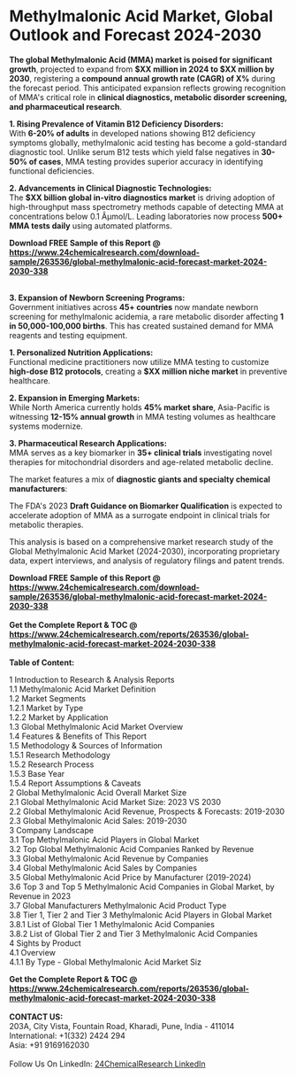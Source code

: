 <h1>Methylmalonic Acid Market, Global Outlook and Forecast 2024-2030</h1><p><strong>The global Methylmalonic Acid (MMA) market is poised for significant growth</strong>, projected to expand from <strong>$XX million in 2024 to $XX million by 2030</strong>, registering a <strong>compound annual growth rate (CAGR) of X%</strong> during the forecast period. This anticipated expansion reflects growing recognition of MMA's critical role in <strong>clinical diagnostics, metabolic disorder screening, and pharmaceutical research</strong>.</p><p><strong>1. Rising Prevalence of Vitamin B12 Deficiency Disorders:</strong><br>
With <strong>6-20% of adults</strong> in developed nations showing B12 deficiency symptoms globally, methylmalonic acid testing has become a gold-standard diagnostic tool. Unlike serum B12 tests which yield false negatives in <strong>30-50% of cases</strong>, MMA testing provides superior accuracy in identifying functional deficiencies.</p><p><strong>2. Advancements in Clinical Diagnostic Technologies:</strong><br>
The <strong>$XX billion global in-vitro diagnostics market</strong> is driving adoption of high-throughput mass spectrometry methods capable of detecting MMA at concentrations below 0.1 Âµmol/L. Leading laboratories now process <strong>500+ MMA tests daily</strong> using automated platforms.</p><div><b>Download FREE Sample of this Report @ 
            <a href="https://www.24chemicalresearch.com/download-sample/263536/global-methylmalonic-acid-forecast-market-2024-2030-338">
            https://www.24chemicalresearch.com/download-sample/263536/global-methylmalonic-acid-forecast-market-2024-2030-338</a></b></div><br><p><strong>3. Expansion of Newborn Screening Programs:</strong><br>
Government initiatives across <strong>45+ countries</strong> now mandate newborn screening for methylmalonic acidemia, a rare metabolic disorder affecting <strong>1 in 50,000-100,000 births</strong>. This has created sustained demand for MMA reagents and testing equipment.</p><p><strong>1. Personalized Nutrition Applications:</strong><br>
Functional medicine practitioners now utilize MMA testing to customize <strong>high-dose B12 protocols</strong>, creating a <strong>$XX million niche market</strong> in preventive healthcare.</p><p><strong>2. Expansion in Emerging Markets:</strong><br>
While North America currently holds <strong>45% market share</strong>, Asia-Pacific is witnessing <strong>12-15% annual growth</strong> in MMA testing volumes as healthcare systems modernize.</p><p><strong>3. Pharmaceutical Research Applications:</strong><br>
MMA serves as a key biomarker in <strong>35+ clinical trials</strong> investigating novel therapies for mitochondrial disorders and age-related metabolic decline.</p><p>The market features a mix of <strong>diagnostic giants and specialty chemical manufacturers</strong>:</p><p>The FDA's 2023 <strong>Draft Guidance on Biomarker Qualification</strong> is expected to accelerate adoption of MMA as a surrogate endpoint in clinical trials for metabolic therapies.</p><p>This analysis is based on a comprehensive market research study of the Global Methylmalonic Acid Market (2024-2030), incorporating proprietary data, expert interviews, and analysis of regulatory filings and patent trends.</p><div><b>Download FREE Sample of this Report @ 
            <a href="https://www.24chemicalresearch.com/download-sample/263536/global-methylmalonic-acid-forecast-market-2024-2030-338">
            https://www.24chemicalresearch.com/download-sample/263536/global-methylmalonic-acid-forecast-market-2024-2030-338</a></b></div><br><div><b>Get the Complete Report & TOC @ 
            <a href="https://www.24chemicalresearch.com/reports/263536/global-methylmalonic-acid-forecast-market-2024-2030-338">
            https://www.24chemicalresearch.com/reports/263536/global-methylmalonic-acid-forecast-market-2024-2030-338</a></b></div><br>
            <b>Table of Content:</b><p>1 Introduction to Research & Analysis Reports<br />
    1.1 Methylmalonic Acid Market Definition<br />
    1.2 Market Segments<br />
        1.2.1 Market by Type<br />
        1.2.2 Market by Application<br />
    1.3 Global Methylmalonic Acid Market Overview<br />
    1.4 Features & Benefits of This Report<br />
    1.5 Methodology & Sources of Information<br />
        1.5.1 Research Methodology<br />
        1.5.2 Research Process<br />
        1.5.3 Base Year<br />
        1.5.4 Report Assumptions & Caveats<br />
2 Global Methylmalonic Acid Overall Market Size<br />
    2.1 Global Methylmalonic Acid Market Size: 2023 VS 2030<br />
    2.2 Global Methylmalonic Acid Revenue, Prospects & Forecasts: 2019-2030<br />
    2.3 Global Methylmalonic Acid Sales: 2019-2030<br />
3 Company Landscape<br />
    3.1 Top Methylmalonic Acid Players in Global Market<br />
    3.2 Top Global Methylmalonic Acid Companies Ranked by Revenue<br />
    3.3 Global Methylmalonic Acid Revenue by Companies<br />
    3.4 Global Methylmalonic Acid Sales by Companies<br />
    3.5 Global Methylmalonic Acid Price by Manufacturer (2019-2024)<br />
    3.6 Top 3 and Top 5 Methylmalonic Acid Companies in Global Market, by Revenue in 2023<br />
    3.7 Global Manufacturers Methylmalonic Acid Product Type<br />
    3.8 Tier 1, Tier 2 and Tier 3 Methylmalonic Acid Players in Global Market<br />
        3.8.1 List of Global Tier 1 Methylmalonic Acid Companies<br />
        3.8.2 List of Global Tier 2 and Tier 3 Methylmalonic Acid Companies<br />
4 Sights by Product<br />
    4.1 Overview<br />
        4.1.1 By Type - Global Methylmalonic Acid Market Siz</p><div><b>Get the Complete Report & TOC @ 
            <a href="https://www.24chemicalresearch.com/reports/263536/global-methylmalonic-acid-forecast-market-2024-2030-338">
            https://www.24chemicalresearch.com/reports/263536/global-methylmalonic-acid-forecast-market-2024-2030-338</a></b></div><br><b>CONTACT US:</b><br>
            203A, City Vista, Fountain Road, Kharadi, Pune, India - 411014<br>
            International: +1(332) 2424 294<br>
            Asia: +91 9169162030 <br><br>
            Follow Us On LinkedIn: <a href="https://www.linkedin.com/company/24chemicalresearch/">24ChemicalResearch LinkedIn</a>